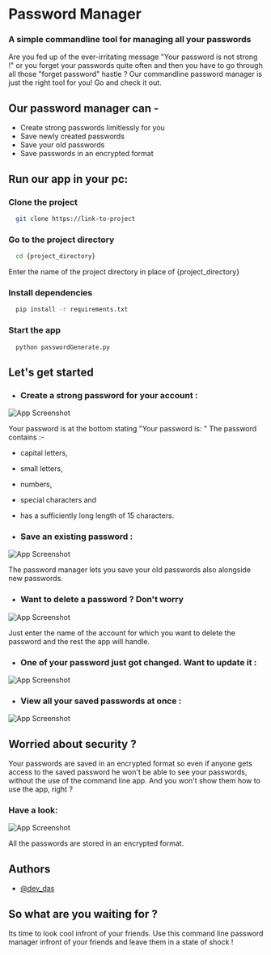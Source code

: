 
# Password Manager 
### A simple commandline tool for managing all your passwords

Are you fed up of the ever-irritating message "Your password is not strong !" or you forget your passwords quite often and then you have to go through all those "forget password" hastle ? Our commandline password manager is just the right tool for you! Go and check it out.




## Our password manager can - 

- Create strong passwords limitlessly for you 
- Save newly created passwords
- Save your old passwords 
- Save passwords in an encrypted format


## Run our app in your pc: 

### Clone the project

```bash
  git clone https://link-to-project
```

### Go to the project directory

```bash
  cd {project_directory}
```
Enter the name of the project directory in place of {project_directory}

### Install dependencies

```bash
  pip install -r requirements.txt
```

### Start the app

```bash
  python passwordGenerate.py
```


## Let's get started

- ### Create a strong password for your account :


![App Screenshot](https://private-user-images.githubusercontent.com/137298461/346443983-49ebbc75-7e51-4f2b-8c38-1c6b2ef1c6ba.png?jwt=eyJhbGciOiJIUzI1NiIsInR5cCI6IkpXVCJ9.eyJpc3MiOiJnaXRodWIuY29tIiwiYXVkIjoicmF3LmdpdGh1YnVzZXJjb250ZW50LmNvbSIsImtleSI6ImtleTUiLCJleHAiOjE3MjA0MTg1NjMsIm5iZiI6MTcyMDQxODI2MywicGF0aCI6Ii8xMzcyOTg0NjEvMzQ2NDQzOTgzLTQ5ZWJiYzc1LTdlNTEtNGYyYi04YzM4LTFjNmIyZWYxYzZiYS5wbmc_WC1BbXotQWxnb3JpdGhtPUFXUzQtSE1BQy1TSEEyNTYmWC1BbXotQ3JlZGVudGlhbD1BS0lBVkNPRFlMU0E1M1BRSzRaQSUyRjIwMjQwNzA4JTJGdXMtZWFzdC0xJTJGczMlMkZhd3M0X3JlcXVlc3QmWC1BbXotRGF0ZT0yMDI0MDcwOFQwNTU3NDNaJlgtQW16LUV4cGlyZXM9MzAwJlgtQW16LVNpZ25hdHVyZT0zOTA3OTE1NTlhNWQ2MDE0YTczZmY5NWU1M2RkZjZmNDQ4MmY1NTA4MzQ3ZjE0OWM3N2UyNGIwODVkNjg3YzM2JlgtQW16LVNpZ25lZEhlYWRlcnM9aG9zdCZhY3Rvcl9pZD0wJmtleV9pZD0wJnJlcG9faWQ9MCJ9.Qznss6SWgp4h2YEhRO5xHbVy6Pbm0xZqnggztigrHxc)
 
 Your password is at the bottom stating "Your password is: " The password contains :-
 - capital letters, 
 - small letters, 
 - numbers, 
 - special characters and 
 - has a sufficiently long length of 15 characters.
 
- ### Save an existing password :

![App Screenshot](https://private-user-images.githubusercontent.com/137298461/346445174-b1830b78-078a-44a5-bb41-6645cc9bbd5a.png?jwt=eyJhbGciOiJIUzI1NiIsInR5cCI6IkpXVCJ9.eyJpc3MiOiJnaXRodWIuY29tIiwiYXVkIjoicmF3LmdpdGh1YnVzZXJjb250ZW50LmNvbSIsImtleSI6ImtleTUiLCJleHAiOjE3MjA0MTg5MTQsIm5iZiI6MTcyMDQxODYxNCwicGF0aCI6Ii8xMzcyOTg0NjEvMzQ2NDQ1MTc0LWIxODMwYjc4LTA3OGEtNDRhNS1iYjQxLTY2NDVjYzliYmQ1YS5wbmc_WC1BbXotQWxnb3JpdGhtPUFXUzQtSE1BQy1TSEEyNTYmWC1BbXotQ3JlZGVudGlhbD1BS0lBVkNPRFlMU0E1M1BRSzRaQSUyRjIwMjQwNzA4JTJGdXMtZWFzdC0xJTJGczMlMkZhd3M0X3JlcXVlc3QmWC1BbXotRGF0ZT0yMDI0MDcwOFQwNjAzMzRaJlgtQW16LUV4cGlyZXM9MzAwJlgtQW16LVNpZ25hdHVyZT1iZWI1N2I5OWNhZDk4OTVjZDYxODAyZDI2N2YzMzllMThmNWI0ZGJlMjY3MDM2NzlhNDAyNzlmOTg2ZmI1NzQxJlgtQW16LVNpZ25lZEhlYWRlcnM9aG9zdCZhY3Rvcl9pZD0wJmtleV9pZD0wJnJlcG9faWQ9MCJ9.G3UbKZ5bZ4QlIlghEcxTj5pek3ryWBfGskhHQzfN4PE)

The password manager lets you save your old passwords also alongside new passwords. 

- ### Want to delete a password ? Don't worry

![App Screenshot](https://private-user-images.githubusercontent.com/137298461/346445785-ad5400ec-b3e0-41f9-9411-82d9567cca07.png?jwt=eyJhbGciOiJIUzI1NiIsInR5cCI6IkpXVCJ9.eyJpc3MiOiJnaXRodWIuY29tIiwiYXVkIjoicmF3LmdpdGh1YnVzZXJjb250ZW50LmNvbSIsImtleSI6ImtleTUiLCJleHAiOjE3MjA0MTkwNzgsIm5iZiI6MTcyMDQxODc3OCwicGF0aCI6Ii8xMzcyOTg0NjEvMzQ2NDQ1Nzg1LWFkNTQwMGVjLWIzZTAtNDFmOS05NDExLTgyZDk1NjdjY2EwNy5wbmc_WC1BbXotQWxnb3JpdGhtPUFXUzQtSE1BQy1TSEEyNTYmWC1BbXotQ3JlZGVudGlhbD1BS0lBVkNPRFlMU0E1M1BRSzRaQSUyRjIwMjQwNzA4JTJGdXMtZWFzdC0xJTJGczMlMkZhd3M0X3JlcXVlc3QmWC1BbXotRGF0ZT0yMDI0MDcwOFQwNjA2MThaJlgtQW16LUV4cGlyZXM9MzAwJlgtQW16LVNpZ25hdHVyZT1kMDgwMGI3Njg4ZmY3NWI1MGI2M2YzOTliYzZiN2IxOTMyZmY1MDQ2ZTQ0NDc5OTk5MTU5YWJmMGU5ZjhiYzQyJlgtQW16LVNpZ25lZEhlYWRlcnM9aG9zdCZhY3Rvcl9pZD0wJmtleV9pZD0wJnJlcG9faWQ9MCJ9.sVVi-XnKAjcDQbe75OQEDtQ-qBLKc0vjT0gOZTLLLX4)

Just enter the name of the account for which you want to delete the password and the rest the app will handle.

- ### One of your password just got changed. Want to update it :


![App Screenshot](https://private-user-images.githubusercontent.com/137298461/346446637-a44dd7fd-c06a-47d5-9fb0-5543f1c796af.png?jwt=eyJhbGciOiJIUzI1NiIsInR5cCI6IkpXVCJ9.eyJpc3MiOiJnaXRodWIuY29tIiwiYXVkIjoicmF3LmdpdGh1YnVzZXJjb250ZW50LmNvbSIsImtleSI6ImtleTUiLCJleHAiOjE3MjA0MTkyOTksIm5iZiI6MTcyMDQxODk5OSwicGF0aCI6Ii8xMzcyOTg0NjEvMzQ2NDQ2NjM3LWE0NGRkN2ZkLWMwNmEtNDdkNS05ZmIwLTU1NDNmMWM3OTZhZi5wbmc_WC1BbXotQWxnb3JpdGhtPUFXUzQtSE1BQy1TSEEyNTYmWC1BbXotQ3JlZGVudGlhbD1BS0lBVkNPRFlMU0E1M1BRSzRaQSUyRjIwMjQwNzA4JTJGdXMtZWFzdC0xJTJGczMlMkZhd3M0X3JlcXVlc3QmWC1BbXotRGF0ZT0yMDI0MDcwOFQwNjA5NTlaJlgtQW16LUV4cGlyZXM9MzAwJlgtQW16LVNpZ25hdHVyZT05ZGU0NTVmMDQwNGEyYTFiOWExZjlhMTBhYmQ0YWJhZjg2MmQ1NGQ5ZGY2NGRiOTg1OTg1ZTgxNjliNGI3ZDE5JlgtQW16LVNpZ25lZEhlYWRlcnM9aG9zdCZhY3Rvcl9pZD0wJmtleV9pZD0wJnJlcG9faWQ9MCJ9.oHEPEAHn8kK8Ub5U0J45xYJHHlmjF72OeIkD4UoMaLE)

- ### View all your saved passwords at once  :

![App Screenshot](https://private-user-images.githubusercontent.com/137298461/346446885-a678ed31-16d5-40f5-8220-692125f2205d.png?jwt=eyJhbGciOiJIUzI1NiIsInR5cCI6IkpXVCJ9.eyJpc3MiOiJnaXRodWIuY29tIiwiYXVkIjoicmF3LmdpdGh1YnVzZXJjb250ZW50LmNvbSIsImtleSI6ImtleTUiLCJleHAiOjE3MjA0MTkzNzMsIm5iZiI6MTcyMDQxOTA3MywicGF0aCI6Ii8xMzcyOTg0NjEvMzQ2NDQ2ODg1LWE2NzhlZDMxLTE2ZDUtNDBmNS04MjIwLTY5MjEyNWYyMjA1ZC5wbmc_WC1BbXotQWxnb3JpdGhtPUFXUzQtSE1BQy1TSEEyNTYmWC1BbXotQ3JlZGVudGlhbD1BS0lBVkNPRFlMU0E1M1BRSzRaQSUyRjIwMjQwNzA4JTJGdXMtZWFzdC0xJTJGczMlMkZhd3M0X3JlcXVlc3QmWC1BbXotRGF0ZT0yMDI0MDcwOFQwNjExMTNaJlgtQW16LUV4cGlyZXM9MzAwJlgtQW16LVNpZ25hdHVyZT1kYWI0MTdhZWZhNjE4Yjk4ZjQ4MzAyNTk4ZWRkOGY3ZjJiYmYwYjAwMzZlNTI1Mjg0MjUyZTBiZTFiNGU5NWRmJlgtQW16LVNpZ25lZEhlYWRlcnM9aG9zdCZhY3Rvcl9pZD0wJmtleV9pZD0wJnJlcG9faWQ9MCJ9.wlMpjTsIUHnkd1kDUjO5j1g80vOH32wFBTEBwg4T11Y)


## Worried about security ?

Your passwords are saved in an encrypted format so even if anyone gets access to the saved password he won't be able to see your passwords, without the use of the command line app. And you won't show them how to use the app, right ?

### Have a look:

![App Screenshot](https://private-user-images.githubusercontent.com/137298461/346447596-104dead7-379b-4457-b929-d00dad2f004a.png?jwt=eyJhbGciOiJIUzI1NiIsInR5cCI6IkpXVCJ9.eyJpc3MiOiJnaXRodWIuY29tIiwiYXVkIjoicmF3LmdpdGh1YnVzZXJjb250ZW50LmNvbSIsImtleSI6ImtleTUiLCJleHAiOjE3MjA0MTk1NzcsIm5iZiI6MTcyMDQxOTI3NywicGF0aCI6Ii8xMzcyOTg0NjEvMzQ2NDQ3NTk2LTEwNGRlYWQ3LTM3OWItNDQ1Ny1iOTI5LWQwMGRhZDJmMDA0YS5wbmc_WC1BbXotQWxnb3JpdGhtPUFXUzQtSE1BQy1TSEEyNTYmWC1BbXotQ3JlZGVudGlhbD1BS0lBVkNPRFlMU0E1M1BRSzRaQSUyRjIwMjQwNzA4JTJGdXMtZWFzdC0xJTJGczMlMkZhd3M0X3JlcXVlc3QmWC1BbXotRGF0ZT0yMDI0MDcwOFQwNjE0MzdaJlgtQW16LUV4cGlyZXM9MzAwJlgtQW16LVNpZ25hdHVyZT03ZTBmYWQ0NWI5NmM5OWM3ODU1ZTg0NjNhNzdlMTQ4ZWE3ODI0NGVlZmJlOWQxMzk0MzViNzA2MGFhYmNlMGVjJlgtQW16LVNpZ25lZEhlYWRlcnM9aG9zdCZhY3Rvcl9pZD0wJmtleV9pZD0wJnJlcG9faWQ9MCJ9.O2t7HKJ3e5lNZBC7VE5FS8QKLbUYiGEbKvsJTLkIlYE)

All the passwords are stored in an encrypted format. 



## Authors

- [@dev_das](https://github.com/Ashmit-1)

## So what are you waiting for ?
 Its time to look cool infront of your friends. Use this command line password manager infront of your friends and leave them in a state of shock !

 

